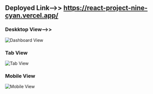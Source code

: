 ## Deployed Link-->> https://react-project-nine-cyan.vercel.app/

### Deskktop View-->>
![Dashboard View](https://github.com/user-attachments/assets/465e5fe8-4c13-4b31-a41d-36644f995281)


### Tab View
![Tab View](https://github.com/user-attachments/assets/9c948b6a-0064-4072-a6ed-4d5ef528d6cb)


### Mobile View
![Mobile View](https://github.com/user-attachments/assets/8d01a0fe-f355-4928-9df7-ef491f7a61f2)
